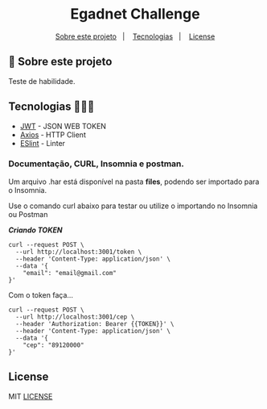 <h1 align="center">Egadnet Challenge</h1>

<p align="center">
  <a href="#about">Sobre este projeto</a>&nbsp;&nbsp;&nbsp;|&nbsp;&nbsp;&nbsp;
  <a href="#tecnologias">Tecnologias</a>&nbsp;&nbsp;&nbsp;|&nbsp;&nbsp;&nbsp;
  <a href="#license">License</a>
</p>

## :notebook: Sobre este projeto

<div id="about"></div>

Teste de habilidade.

## Tecnologias 🐱‍🏍🎂

<div id="tecnologias"></div>

- [JWT](https://jwt.io/) - JSON WEB TOKEN
- [Axios](https://github.com/axios/axios) - HTTP Client
- [ESlint](https://eslint.org/) - Linter

### Documentação, CURL, Insomnia e postman.

<div id="doc"></div>

Um arquivo .har está disponível na pasta **files**, podendo ser importado para o Insomnia.

Use o comando curl abaixo para testar ou utilize o importando no Insomnia ou Postman

**_Criando TOKEN_**

```curl
curl --request POST \
  --url http://localhost:3001/token \
  --header 'Content-Type: application/json' \
  --data '{
	"email": "email@gmail.com"
}'
```

Com o token faça...

```curl
curl --request POST \
  --url http://localhost:3001/cep \
  --header 'Authorization: Bearer {{TOKEN}}' \
  --header 'Content-Type: application/json' \
  --data '{
	"cep": "89120000"
}'
```

## License

<div id="license"></div>

MIT [LICENSE](LICENSE.md)
